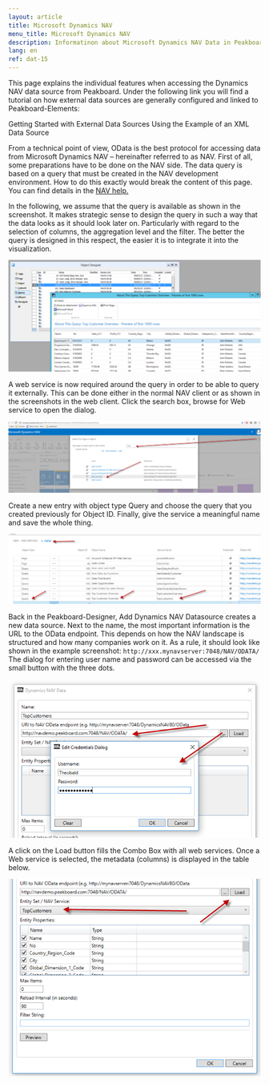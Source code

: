 ```yaml
---
layout: article
title: Microsoft Dynamics NAV
menu_title: Microsoft Dynamics NAV
description: Informatinon about Microsoft Dynamics NAV Data in Peakboard
lang: en
ref: dat-15
---
```


This page explains the individual features when accessing the Dynamics NAV data source from Peakboard. Under the following link you will find a tutorial on how external data sources are generally configured and linked to Peakboard-Elements:

Getting Started with External Data Sources Using the Example of an XML Data Source

From a technical point of view, OData is the best protocol for accessing data from Microsoft Dynamics NAV – hereinafter referred to as NAV. First of all, some preparations have to be done on the NAV side. The data query is based on a query that must be created in the NAV development environment. How to do this exactly would break the content of this page. You can find details in the [NAV help.](https://msdn.microsoft.com/en-us/library/hh165526(v=nav.90).aspx)

In the following, we assume that the query is available as shown in the screenshot. It makes strategic sense to design the query in such a way that the data looks as it should look later on. Particularly with regard to the selection of columns, the aggregation level and the filter. The better the query is designed in this respect, the easier it is to integrate it into the visualization.



![image_1](/assets/images/Data_Sources/Micosoft_Dynamics_NAV/datenquellennav01.png)



A web service is now required around the query in order to be able to query it externally. This can be done either in the normal NAV client or as shown in the screenshots in the web client. Click the search box, browse for Web service to open the dialog.



![image_1](/assets/images/Data_Sources/Micosoft_Dynamics_NAV/datenquellennav02.png)




Create a new entry with object type Query and choose the query that you created previously for Object ID. Finally, give the service a meaningful name and save the whole thing.



![image_1](/assets/images/Data_Sources/Micosoft_Dynamics_NAV/datenquellennav03.png)




Back in the Peakboard-Designer, Add Dynamics NAV Datasource creates a new data source. Next to the name, the most important information is the URL to the OData endpoint. This depends on how the NAV landscape is structured and how many companies work on it. As a rule, it should look like shown in the example screenshot: `http://xxx.mynavserver:7048/NAV/ODATA/`
The dialog for entering user name and password can be accessed via the small button with the three dots.



![image_1](/assets/images/Data_Sources/Micosoft_Dynamics_NAV/datenquellennav04.png)




A click on the Load button fills the Combo Box with all web services. Once a Web service is selected, the metadata (columns) is displayed in the table below.



![image_1](/assets/images/Data_Sources/Micosoft_Dynamics_NAV/datenquellennav05.png)
